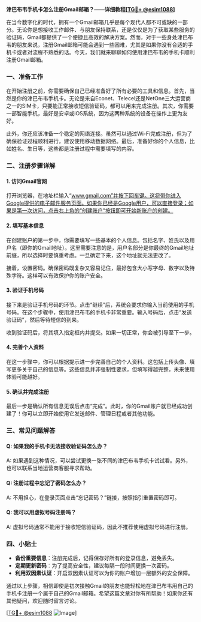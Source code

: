 **津巴布韦手机卡怎么注册Gmail邮箱？——详细教程[[TG💪+ @esim1088](https://t.me/s/esim1088)]**

在当今数字化的时代，拥有一个Gmail邮箱几乎是每个现代人都不可或缺的一部分。无论你是想接收工作邮件、与朋友保持联系，还是仅仅是为了获取某些服务的验证码，Gmail都提供了一个便捷且高效的解决方案。然而，对于一些身处津巴布韦的朋友来说，注册Gmail邮箱可能会遇到一些困难，尤其是如果你没有合适的手机卡或者对流程不熟悉的话。今天，我们就来聊聊如何使用津巴布韦的手机卡顺利注册Gmail邮箱。

### 一、准备工作

在开始注册之前，你需要确保自己已经准备好了所有必要的工具和信息。首先，当然是你的津巴布韦手机卡。无论是来自Econet、Telecel还是NetOne三大运营商之一的SIM卡，只要能正常接收短信验证码，都可以用来完成注册。其次，你需要一部智能手机，最好是安卓或iOS系统，因为这两种系统的设备在操作上更为友好。

此外，你还应该准备一个稳定的网络连接。虽然可以通过Wi-Fi完成注册，但为了确保验证过程顺利进行，建议使用移动数据网络。最后，准备好你的个人信息，比如姓名、生日等，这些都是注册过程中需要填写的内容。

### 二、注册步骤详解

#### 1. 访问Gmail官网

打开浏览器，在地址栏输入“www.gmail.com”并按下回车键。这将带你进入Google提供的电子邮件服务页面。如果你已经是Google用户，可以直接登录；如果是第一次访问，点击右上角的“创建账户”按钮即可开始新账户的创建。

#### 2. 填写基本信息

在创建账户的第一步中，你需要填写一些基本的个人信息。包括名字、姓氏以及用户名（即你的Gmail地址）。这里需要注意的是，用户名部分是你最终的Gmail地址前缀，所以选择时要慎重考虑。一旦确定下来，这个地址就无法更改了。

接着，设置密码。确保密码既复杂又容易记住，最好包含大小写字母、数字以及特殊字符。这样可以有效保护你的账户安全。

#### 3. 验证手机号码

接下来是验证手机号码的环节。点击“继续”后，系统会要求你输入当前使用的手机号码。在这个步骤中，使用津巴布韦的手机卡非常重要。输入号码后，点击“发送验证码”，然后等待短信的到来。

收到验证码后，将其填入指定框内并提交。如果一切正常，你会被引导至下一步。

#### 4. 完善个人资料

在这一步骤中，你可以根据提示进一步完善自己的个人资料。这包括上传头像、填写更多关于自己的信息等。这些信息并非强制性要求，但填写得越完整，未来使用体验可能越好。

#### 5. 确认并完成注册

最后一步是确认所有信息无误后点击“完成”。此时，你的Gmail账户就已经成功创建了！你可以立即开始使用它发送邮件、管理日程或者其他功能。

### 三、常见问题解答

#### Q: 如果我的手机卡无法接收验证码怎么办？
A: 如果遇到这种情况，可以尝试更换一张不同的津巴布韦手机卡试试看。另外，也可以联系当地运营商客服寻求帮助。

#### Q: 注册过程中忘记了密码怎么办？
A: 不用担心，在登录页面点击“忘记密码？”链接，按照指引重置密码即可。

#### Q: 我可以用虚拟号码注册吗？
A: 虚拟号码通常不能用于接收短信验证码，因此不推荐使用虚拟号码进行注册。

### 四、小贴士

- **备份重要信息**：注册完成后，记得保存好所有的登录信息，避免丢失。
- **定期更新密码**：为了提高安全性，建议每隔一段时间更换一次密码。
- **利用双因素认证**：开启双因素认证可以为你的账户增加一层额外的安全保障。

通过以上步骤，相信即使是初次接触Gmail的朋友也能轻松地在津巴布韦用自己的手机卡注册一个属于自己的Gmail邮箱。希望这篇文章对你有所帮助！如果你还有其他疑问，欢迎随时留言讨论。

[[TG💪+ @esim1088](https://t.me/s/esim1088) ![Image](https://i.postimg.cc/4NQfJmqS/Snipaste-2025-05-13-00-14-12.png)]